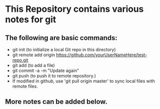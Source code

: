 # This Repository contains various notes for git

## The following are basic commands:
  * git init (to initialize a local Git repo in this directory)
  * git remote add origin https://github.com/yourUserNameHere/test-repo.git
  * git add <filename> (to add a file)
  * git commit -a -m "Update again"
  * git push (to push it to remote repository.)
  * If modified in github, use 'git pull origin master' to sync local files with remote files.

## More notes can be added below.

